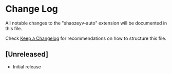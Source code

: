# Change Log

All notable changes to the "shaozeyv-auto" extension will be documented in this file.

Check [Keep a Changelog](http://keepachangelog.com/) for recommendations on how to structure this file.

## [Unreleased]

- Initial release